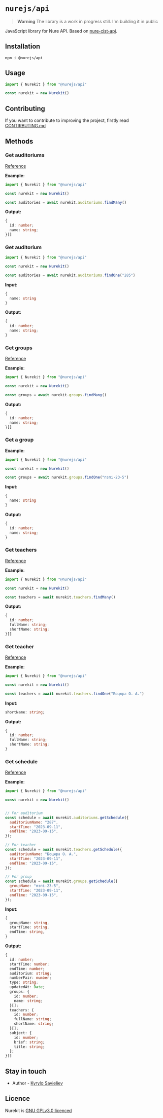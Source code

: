 # `nurejs/api`

> **Warning**
> The library is a work in progress still. I'm building it in public

JavaScript library for Nure API. Based on [nure-cist-api](https://github.com/nure-dev/nure-cist-api).

## Installation

```shell
npm i @nurejs/api
```

## Usage

```js
import { Nurekit } from "@nurejs/api"

const nurekit = new Nurekit()
```

## Contributing

If you want to contribute to improving the project, firstly read [CONTIRBUTING.md](https://github.com/OneLiL05/nurekit/blob/main/CONTRIBUTING.md)

## Methods

### Get auditoriums

[Reference](https://nure-dev.pp.ua/#%D0%B7%D0%B0%D0%BF%D0%B8%D1%82-%D0%BD%D0%B0-%D0%B0%D1%83%D0%B4%D0%B8%D1%82%D0%BE%D1%80%D1%96%D1%97)

**Example:**

```js
import { Nurekit } from "@nurejs/api"

const nurekit = new Nurekit()

const auditories = await nurekit.auditoriums.findMany()
```

**Output:**

```ts
{
  id: number;
  name: string;
}[]
```

### Get auditorium

```js
import { Nurekit } from "@nurejs/api"

const nurekit = new Nurekit()

const auditories = await nurekit.auditoriums.findOne("285")
```

**Input:**

```ts
{
  name: string
}
```

**Output:**

```ts
{
  id: number;
  name: string;
}
```

### Get groups

[Reference](https://nure-dev.pp.ua/#%D0%B7%D0%B0%D0%BF%D0%B8%D1%82-%D0%BD%D0%B0-%D0%B3%D1%80%D1%83%D0%BF%D0%B8)

**Example:**

```js
import { Nurekit } from "@nurejs/api"

const nurekit = new Nurekit()

const groups = await nurekit.groups.findMany()
```

**Output:**

```ts
{
  id: number;
  name: string;
}[]
```

### Get a group

**Example:**

```js
import { Nurekit } from "@nurejs/api"

const nurekit = new Nurekit()

const groups = await nurekit.groups.findOne("пзпі-23-5")
```

**Input:**

```ts
{
  name: string
}
```

**Output:**

```ts
{
  id: number;
  name: string;
}
```

### Get teachers

[Reference](https://nure-dev.pp.ua/#%D0%B7%D0%B0%D0%BF%D0%B8%D1%82-%D0%BD%D0%B0-%D0%B2%D0%B8%D0%BA%D0%BB%D0%B0%D0%B4%D0%B0%D1%87%D1%96%D0%B2)

**Example:**

```js
import { Nurekit } from "@nurejs/api"

const nurekit = new Nurekit()

const teachers = await nurekit.teachers.findMany()
```

**Output:**

```ts
{
  id: number;
  fullName: string;
  shortName: string;
}[]
```

### Get teacher

[Reference](https://nure-dev.pp.ua/#%D0%B7%D0%B0%D0%BF%D0%B8%D1%82-%D0%BD%D0%B0-%D0%B2%D0%B8%D0%BA%D0%BB%D0%B0%D0%B4%D0%B0%D1%87%D1%96%D0%B2)

**Example:**

```js
import { Nurekit } from "@nurejs/api"

const nurekit = new Nurekit()

const teachers = await nurekit.teachers.findOne("Боцюра О. А.")
```

**Input:**

```ts
shortName: string;
```

**Output:**

```ts
{
  id: number;
  fullName: string;
  shortName: string;
}
```

### Get schedule

[Reference](https://nure-dev.pp.ua/#%D0%B7%D0%B0%D0%BF%D0%B8%D1%82-%D0%BD%D0%B0-%D1%80%D0%BE%D0%B7%D0%BA%D0%BB%D0%B0%D0%B4)

**Example:**

```js
import { Nurekit } from "@nurejs/api"

const nurekit = new Nurekit()


// For auditorium
const schedule = await nurekit.auditoriums.getSchedule({
  auditoriumName: "287",
  startTime: "2023-09-11",
  endTime: "2023-09-15",
});

// For teacher
const schedule = await nurekit.teachers.getSchedule({
  auditoriumName: "Боцюра О. А.",
  startTime: "2023-09-11",
  endTime: "2023-09-15",
});

// For group
const schedule = await nurekit.groups.getSchedule({
  groupName: "пзпі-23-5",
  startTime: "2023-09-11",
  endTime: "2023-09-15",
});
```

**Input:**

```ts
{
  groupName: string,
  startTime: string,
  endTime: string,
}
```

**Output:**

```ts
{
  id: number;
  startTime: number;
  endTime: number;
  auditorium: string;
  numberPair: number;
  type: string;
  updatedAt: Date;
  groups: {
    id: number;
    name: string;
  }[];
  teachers: {
    id: number;
    fullName: string;
    shortName: string;
  }[];
  subject: {
    id: number;
    brief: string;
    title: string;
  };
}[]
```

## Stay in touch

- Author - [Kyrylo Savieliev](https://github.com/OneLiL05)

## Licence

Nurekit is [GNU GPLv3.0 licenced](https://github.com/OneLiL05/nurekit/blob/main/LICENSE)
